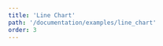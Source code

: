 ```yaml
---
title: 'Line Chart'
path: '/documentation/examples/line_chart'
order: 3
---
```


<line-chart></line-chart>
